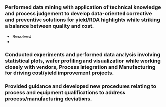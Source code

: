 ### Performed data mining with application of technical knowledge and process judgement to develop data-oriented corrective and preventive solutions for yield/RDA highlights while striking a balance between quality and cost.
- Resolved  
-

### Conducted experiments and performed data analysis involving statistical plots, wafer profiling and visualization while working closely with vendors, Process Integration and Manufacturing for driving cost/yield improvement projects. 


### Provided guidance and developed new procedures relating to process and equipment qualifications to address process/manufacturing deviations.
